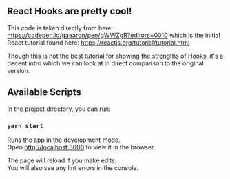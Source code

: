 ## React Hooks are pretty cool!

This code is taken directly from here: https://codepen.io/gaearon/pen/gWWZgR?editors=0010
which is the initial React tutorial found here: https://reactjs.org/tutorial/tutorial.html

Though this is not the best tutorial for showing the strengths of Hooks, it's a decent intro which we can look at in direct comparison to the original version. 

## Available Scripts

In the project directory, you can run:

### `yarn start`

Runs the app in the development mode.<br />
Open [http://localhost:3000](http://localhost:3000) to view it in the browser.

The page will reload if you make edits.<br />
You will also see any lint errors in the console.
